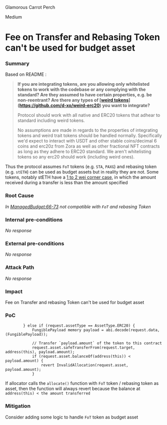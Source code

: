 Glamorous Carrot Perch

Medium

# Fee on Transfer and Rebasing Token can't be used for budget asset

### Summary

Based on README :

> **If you are integrating tokens, are you allowing only whitelisted tokens to work with the codebase or any complying with the standard? Are they assumed to have certain properties, e.g. be non-reentrant? Are there any types of [[weird tokens](https://github.com/d-xo/weird-erc20)](https://github.com/d-xo/weird-erc20) you want to integrate?**
> 
> 
> Protocol should work with all native and ERC20 tokens that adhear to standard including weird tokens.
> 
> No assumptions are made in regards to the properties of integrating tokens and weird trait tokens should be handled normally. Specifically we'd expect to interact with USDT and other stable coins/decimal 6 coins and erc20z from Zora as well as other fractional NFT contracts as long as they adhere to ERC20 standard. We aren't whitelisting tokens so any erc20 should work (including weird ones).
> 

Thus the protocol assumes `FoT` tokens (e.g. `STA`, `PAXG`) and rebasing token (e.g. `stETH`) can be used as budget assets but in reality they are not.
Some tokens, notably stETH have a [1 to 2 wei corner case](https://docs.lido.fi/guides/lido-tokens-integration-guide/#1-2-wei-corner-case), in which the amount received during a transfer is less than the amount specified

### Root Cause

*In [ManagedBudget:66-73](https://github.com/sherlock-audit/2024-06-boost-aa-wallet/blob/main/boost-protocol/packages/evm/contracts/budgets/ManagedBudget.sol#L66-L73) not compatible with `FoT` and rebasing Token*

### Internal pre-conditions

_No response_

### External pre-conditions

_No response_

### Attack Path

_No response_

### Impact

Fee on Transfer and rebasing Token can't be used for budget asset

### PoC

```solidity
        } else if (request.assetType == AssetType.ERC20) {
            FungiblePayload memory payload = abi.decode(request.data, (FungiblePayload));

            // Transfer `payload.amount` of the token to this contract
            request.asset.safeTransferFrom(request.target, address(this), payload.amount);
            if (request.asset.balanceOf(address(this)) < payload.amount) {
                revert InvalidAllocation(request.asset, payload.amount);
            }
```

If allocator calls the `allocate()` function with `FoT` token / rebasing token as asset, then the function will always revert because the balance at `address(this) < the amount transferred`

### Mitigation

Consider adding some logic to handle `FoT` token as budget asset